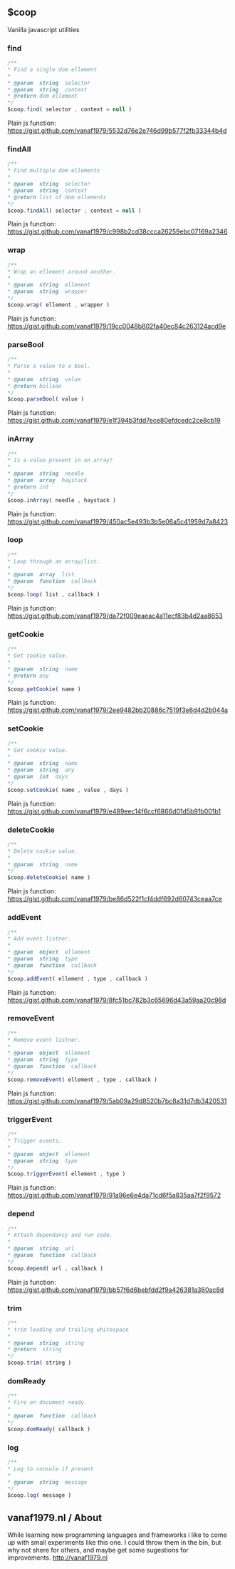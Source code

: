 ## $coop

Vanilla javascript utilities


### find

```javascript
/**
* Find a single dom ellement
*
* @param  string  selector
* @param  string  context
* @return dom ellement
*/
$coop.find( selector , context = null )
```
Plain js function: https://gist.github.com/vanaf1979/5532d76e2e746d99b577f2fb33344b4d


### findAll

```javascript
/**
* Find multiple dom ellements
*
* @param  string  selector
* @param  string  context
* @return list of dom ellements
*/
$coop.findAll( selector , context = null )
```
Plain js function: https://gist.github.com/vanaf1979/c998b2cd38ccca26259ebc07169a2346


### wrap

```javascript
/**
* Wrap an ellement around another.
*
* @param  string  ellement
* @param  string  wrapper
*/
$coop.wrap( ellement , wrapper )
```
Plain js function: https://gist.github.com/vanaf1979/19cc0048b802fa40ec84c263124acd9e


### parseBool

```javascript
/**
* Parse a value to a bool.
*
* @param  string  value
* @return bollean
*/
$coop.parseBool( value )
```
Plain js function: https://gist.github.com/vanaf1979/e1f394b3fdd7ece80efdcedc2ce8cb19


### inArray

```javascript
/**
* Is a value present in an array?
*
* @param  string  needle
* @param  array  haystack
* @return int
*/
$coop.inArray( needle , haystack )
```
Plain js function: https://gist.github.com/vanaf1979/450ac5e493b3b5e06a5c41959d7a8423


### loop

```javascript
/**
* Loop through an array/list.
*
* @param  array  list
* @param  function  callback
*/
$coop.loop( list , callback )
```
Plain js function: https://gist.github.com/vanaf1979/da72f009eaeac4a11ecf83b4d2aa8653


### getCookie

```javascript
/**
* Get cookie value.
*
* @param  string  name
* @return any
*/
$coop.getCookie( name )
```
Plain js function: https://gist.github.com/vanaf1979/2ee9482bb20886c7519f3e6d4d2b044a


### setCookie

```javascript
/**
* Set cookie value.
*
* @param  string  name
* @param  string  any
* @param  int  days
*/
$coop.setCookie( name , value , days )
```
Plain js function: https://gist.github.com/vanaf1979/e489eec14f6ccf6866d01d5b91b001b1


### deleteCookie

```javascript
/**
* Delete cookie value.
*
* @param  string  name
*/
$coop.deleteCookie( name )
```
Plain js function: https://gist.github.com/vanaf1979/be86d522f1cf4ddf692d60743ceaa7ce


### addEvent

```javascript
/**
* Add event listner.
*
* @param  object  ellement
* @param  string  type
* @param  function  callback
*/
$coop.addEvent( ellement , type , callback )
```
Plain js function: https://gist.github.com/vanaf1979/8fc51bc782b3c65696d43a59aa20c98d


### removeEvent

```javascript
/**
* Remove event listner.
*
* @param  object  ellement
* @param  string  type
* @param  function  callback
*/
$coop.removeEvent( ellement , type , callback )
```
Plain js function: https://gist.github.com/vanaf1979/5ab09a29d8520b7bc8a31d7db3420531


### triggerEvent

```javascript
/**
* Trigger events.
*
* @param  object  ellement
* @param  string  type
*/
$coop.triggerEvent( ellement , type )
```
Plain js function: https://gist.github.com/vanaf1979/91a96e6e4da71cd6f5a835aa7f2f9572


### depend

```javascript
/**
* Attach dependancy and run code.
*
* @param  string  url
* @param  function  callback
*/
$coop.depend( url , callback )
```
Plain js function: https://gist.github.com/vanaf1979/bb57f6d6bebfdd2f9a426381a360ac8d


### trim

```javascript
/**
* trim leading and trailing whitespace
*
* @param  string  string
* @return  string
*/
$coop.trim( string )
```


### domReady

```javascript
/**
* Fire on document ready.
*
* @param  function  callback
*/
$coop.domReady( callback )
```


### log

```javascript
/**
* Log to console if present
*
* @param  string  message
*/
$coop.log( message )
```

vanaf1979.nl / About
--------
While learning new programming languages and frameworks i like to come up with small experiments like this one. I could throw them in the bin, but why not shere for others, and maybe get some sugestions for improvements. http://vanaf1979.nl
